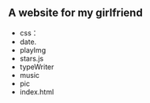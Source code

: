 ## A website for my girlfriend


   
* css：   
* date.
* playImg  
* stars.js
* typeWriter 
* music
* pic
* index.html
